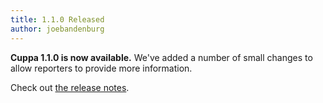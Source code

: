 ```yaml
---
title: 1.1.0 Released
author: joebandenburg
---
```


**Cuppa 1.1.0 is now available.** We've added a number of small changes to allow reporters to provide more information.

Check out [the release notes](https://github.com/cuppa-framework/cuppa/releases/tag/v1.1.0).